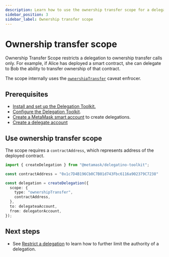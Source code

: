 ```yaml
---
description: Learn how to use the ownership transfer scope for a delegation
sidebar_position: 3
sidebar_label: Ownership transfer scope
---
```


# Ownership transfer scope
 
Ownership Transfer Scope restricts a delegation to ownership transfer calls only. For example, if Alice has deployed a 
smart contract, she can delegate to Bob the ability to transfer ownership of that contract.

The scope internally uses the [`ownershipTransfer`](../../../reference/caveats#ownershiptransfer) caveat enfrocer.

## Prerequisites

- [Install and set up the Delegation Toolkit.](../../get-started/install)
- [Configure the Delegation Toolkit](../../configure).
- [Create a MetaMask smart account](../execute-on-smart-accounts-behalf#3-create-a-delegator-account) to create delegations.
- [Create a delegate account](../execute-on-smart-accounts-behalf#4-create-a-delegate-account)

## Use ownership transfer scope

The scope requires a `contractAddress`, which represents address of the deployed contract.

```typescript
import { createDelegation } from "@metamask/delegatino-toolkit";

const contractAddress = "0x1c7D4B196Cb0C7B01d743Fbc6116a902379C7238"

const delegation = createDelegation({
  scope: {
    type: "ownershipTransfer",
    contractAddress,
  },
  to: delegateaAccount,
  from: delegatorAccount,
});
```

## Next steps

- See [Restrict a delegation](../restrict-delegation) to learn how to further limit the authority of a delegation.